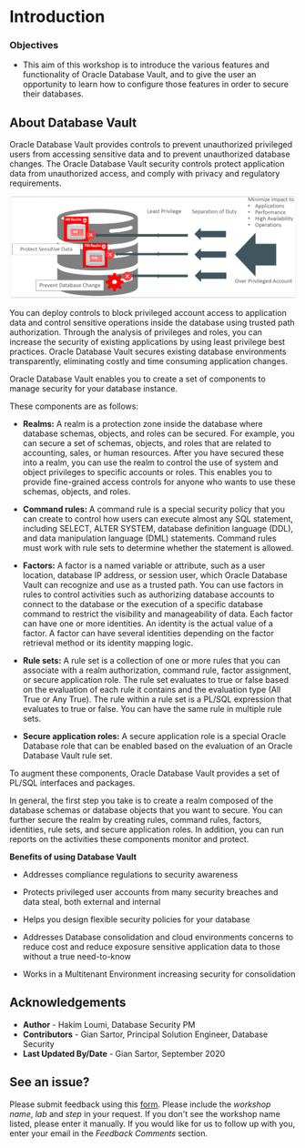 ﻿# Introduction

### Objectives
- This aim of this workshop is to introduce the various features and functionality of Oracle Database Vault, and to give the user an opportunity to learn how to configure those features in order to secure their databases.

## About Database Vault
Oracle Database Vault provides controls to prevent unauthorized privileged users from accessing sensitive data and to prevent unauthorized database changes.
The Oracle Database Vault security controls protect application data from unauthorized access, and comply with privacy and regulatory requirements.

![](./images/dv-concept.png)

You can deploy controls to block privileged account access to application data and control sensitive operations inside the database using trusted path authorization. Through the analysis of privileges and roles, you can increase the security of existing applications by using least privilege best practices. Oracle Database Vault secures existing database environments transparently, eliminating costly and time consuming application changes.

Oracle Database Vault enables you to create a set of components to manage security for your database instance.

These components are as follows:

- **Realms:** A realm is a protection zone inside the database where database schemas, objects, and roles can be secured. For example, you can secure a set of schemas, objects, and roles that are related to accounting, sales, or human resources. After you have secured these into a realm, you can use the realm to control the use of system and object privileges to specific accounts or roles. This enables you to provide fine-grained access controls for anyone who wants to use these schemas, objects, and roles.

- **Command rules:** A command rule is a special security policy that you can create to control how users can execute almost any SQL statement, including SELECT, ALTER SYSTEM, database definition language (DDL), and data manipulation language (DML) statements. Command rules must work with rule sets to determine whether the statement is allowed.

- **Factors:** A factor is a named variable or attribute, such as a user location, database IP address, or session user, which Oracle Database Vault can recognize and use as a trusted path. You can use factors in rules to control activities such as authorizing database accounts to connect to the database or the execution of a specific database command to restrict the visibility and manageability of data. Each factor can have one or more identities. An identity is the actual value of a factor. A factor can have several identities depending on the factor retrieval method or its identity mapping logic.

- **Rule sets:** A rule set is a collection of one or more rules that you can associate with a realm authorization, command rule, factor assignment, or secure application role. The rule set evaluates to true or false based on the evaluation of each rule it contains and the evaluation type (All True or Any True). The rule within a rule set is a PL/SQL expression that evaluates to true or false. You can have the same rule in multiple rule sets.

- **Secure application roles:** A secure application role is a special Oracle Database role that can be enabled based on the evaluation of an Oracle Database Vault rule set.

To augment these components, Oracle Database Vault provides a set of PL/SQL interfaces and packages.

In general, the first step you take is to create a realm composed of the database schemas or database objects that you want to secure. You can further secure the realm by creating rules, command rules, factors, identities, rule sets, and secure application roles. In addition, you can run reports on the activities these components monitor and protect.

**Benefits of using Database Vault**

- Addresses compliance regulations to security awareness

- Protects privileged user accounts from many security breaches and data steal, both external and internal

- Helps you design flexible security policies for your database

- Addresses Database consolidation and cloud environments concerns to reduce cost and reduce exposure sensitive application data to those without a true need-to-know

- Works in a Multitenant Environment increasing security for consolidation 

## Acknowledgements
- **Author** - Hakim Loumi, Database Security PM
- **Contributors** - Gian Sartor, Principal Solution Engineer, Database Security
- **Last Updated By/Date** - Gian Sartor, September 2020

## See an issue?
Please submit feedback using this [form](https://apexapps.oracle.com/pls/apex/f?p=133:1:::::P1_FEEDBACK:1). Please include the *workshop name*, *lab* and *step* in your request.  If you don't see the workshop name listed, please enter it manually. If you would like for us to follow up with you, enter your email in the *Feedback Comments* section.